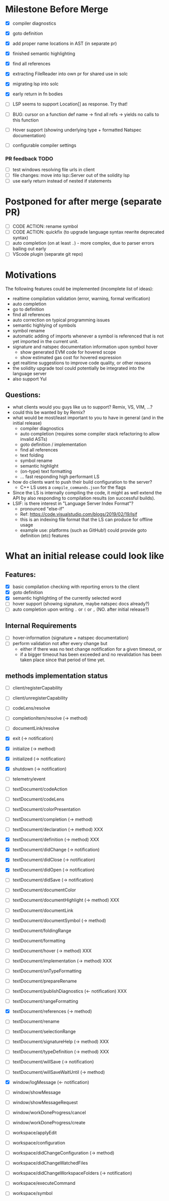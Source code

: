 # Milestone Before Merge

- [x] compiler diagnostics
- [x] goto definition
- [x] add proper name locations in AST (in separate pr)
- [x] finished semantic highlighting
- [x] find all references
- [x] extracting FileReader into own pr for shared use in solc
- [x] migrating lsp into solc

- [x] early return in fn bodies
- [ ] LSP seems to support Location[] as response. Try that!
- [ ] BUG: cursor on a function def name -> find all refs -> yields no calls to this function

- [ ] Hover support (showing underlying type + formatted Natspec documentation)
- [ ] configurable compiler settings

### PR feedback TODO

- [ ] test windows resolving file urls in client
- [ ] file changes: move into lsp::Server out of the solidity lsp
- [ ] use early return instead of nested if statements

# Postponed for after merge (separate PR)

- [ ] CODE ACTION: rename symbol
- [ ] CODE ACTION: quickfix (to upgrade language syntax rewrite deprecated syntax)
- [ ] auto completion (on at least `.`) - more complex, due to parser errors bailing out early
- [ ] VScode plugin (separate git repo)

# Motivations

The following features could be implemented (incomplete list of ideas):

- realtime compilation validation (error, warning, formal verification)
- auto completion
- go to definition
- find all references
- auto correction on typical programming issues
- semantic highlying of symbols
- symbol rename
- automatic adding of imports whenever a symbol is referenced that is not yet imported in the current unit.
- signature and natspec documentation information upon symbol hover
  - show generated EVM code for hovered scope
  - show estimated gas cost for hovered expression
- get realtime suggestions to improve code quality, or other reasons
- the solidity upgrade tool could potentially be integrated into the language server
- also support Yul

## Questions:

- what clients would you guys like us to support? Remix, VS, VIM, ...?
- could this be wanted by by Remix?
- what would be most/least important to you to have in general (and in the initial release)
  - compiler diagnostics
  - auto completion (requires some compiler stack refactoring to allow invalid ASTs)
  - goto definition / implementation
  - find all references
  - text folding
  - symbol rename
  - semantic highlight
  - (on-type) text formatting
  - ... fast responding high performant LS
- how do clients want to push their build configuration to the server?
  - C++ LS uses a `compile_commands.json` for the flags
- Since the LS is internally compiling the code, it might as well extend the API by
  also responding to compilation results (on successful builds).
- LSIF: is there interest in "Language Server Index Format"?
  - pronounced "else-if"
  - Ref: https://code.visualstudio.com/blogs/2019/02/19/lsif
  - this is an indexing file format that the LS can produce for offline usage
  - example use: platforms (such as GitHub!) could provide goto definition (etc) features

# What an initial release could look like

## Features:

- [x] basic compilation checking with reporting errors to the client
- [x] goto definition
- [x] semantic highlighting of the currently selected word
- [ ] hover support (showing signature, maybe natspec docs already?)
- [ ] auto completion upon writing `.` or `(` or `,` (NO. after initial release?)

## Internal Requirements

- [ ] hover-information (signature + natspec documentation)
- [ ] perform validation not after every change but
  - either if there was no text change notification for a given timeout, or
  - if a bigger timeout has been exceeded and no revalidation has been taken place since that period of time yet.

## methods implementation status

- [ ] client/registerCapability
- [ ] client/unregisterCapability
- [ ] codeLens/resolve
- [ ] completionItem/resolve (-> method)
- [ ] documentLink/resolve
- [x] exit (-> notification)
- [x] initialize (-> method)
- [x] initialized (-> notification)
- [x] shutdown (-> notification)
- [ ] telemetry/event
- [ ] textDocument/codeAction
- [ ] textDocument/codeLens
- [ ] textDocument/colorPresentation
- [ ] textDocument/completion (-> method)
- [ ] textDocument/declaration (-> method) XXX
- [x] textDocument/definition (-> method) XXX
- [x] textDocument/didChange (-> notification)
- [x] textDocument/didClose (-> notification)
- [x] textDocument/didOpen (-> notification)
- [ ] textDocument/didSave (-> notification)
- [ ] textDocument/documentColor
- [ ] textDocument/documentHighlight (-> method) XXX
- [ ] textDocument/documentLink
- [ ] textDocument/documentSymbol (-> method)
- [ ] textDocument/foldingRange
- [ ] textDocument/formatting
- [ ] textDocument/hover (-> method) XXX
- [ ] textDocument/implementation (-> method) XXX
- [ ] textDocument/onTypeFormatting
- [ ] textDocument/prepareRename
- [ ] textDocument/publishDiagnostics (<- notification) XXX
- [ ] textDocument/rangeFormatting
- [x] textDocument/references (-> method)
- [ ] textDocument/rename
- [ ] textDocument/selectionRange
- [ ] textDocument/signatureHelp (-> method) XXX
- [ ] textDocument/typeDefinition (-> method) XXX
- [ ] textDocument/willSave (-> notification)
- [ ] textDocument/willSaveWaitUntil (-> method)
- [x] window/logMessage (<- notification)
- [ ] window/showMessage
- [ ] window/showMessageRequest
- [ ] window/workDoneProgress/cancel
- [ ] window/workDoneProgress/create
- [ ] workspace/applyEdit
- [ ] workspace/configuration
- [ ] workspace/didChangeConfiguration (-> method)
- [ ] workspace/didChangeWatchedFiles
- [ ] workspace/didChangeWorkspaceFolders (-> notification)
- [ ] workspace/executeCommand
- [ ] workspace/symbol

